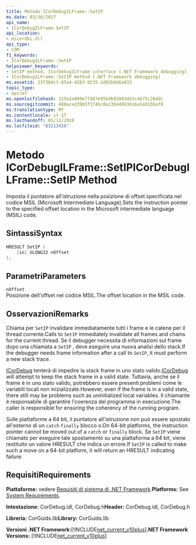 ```yaml
---
title: Metodo ICorDebugILFrame::SetIP
ms.date: 03/30/2017
api_name:
- ICorDebugILFrame.SetIP
api_location:
- mscordbi.dll
api_type:
- COM
f1_keywords:
- ICorDebugILFrame::SetIP
helpviewer_keywords:
- SetIP method, ICorDebugILFrame interface [.NET Framework debugging]
- ICorDebugILFrame::SetIP method [.NET Framework debugging]
ms.assetid: 23f38dc1-85e4-4263-9235-2d05bbb6a833
topic_type:
- apiref
ms.openlocfilehash: 325b2a009e77d87e95bdb02803dd3c4675c26ddc
ms.sourcegitcommit: 488aced39b5f374bc0a139a4993616a54d15baf0
ms.translationtype: MT
ms.contentlocale: it-IT
ms.lasthandoff: 05/12/2020
ms.locfileid: "83213426"
---
```

# <a name="icordebugilframesetip-method"></a><span data-ttu-id="2cd1e-102">Metodo ICorDebugILFrame::SetIP</span><span class="sxs-lookup"><span data-stu-id="2cd1e-102">ICorDebugILFrame::SetIP Method</span></span>
<span data-ttu-id="2cd1e-103">Imposta il puntatore all'istruzione nella posizione di offset specificata nel codice MSIL (Microsoft Intermediate Language).</span><span class="sxs-lookup"><span data-stu-id="2cd1e-103">Sets the instruction pointer to the specified offset location in the Microsoft intermediate language (MSIL) code.</span></span>  
  
## <a name="syntax"></a><span data-ttu-id="2cd1e-104">Sintassi</span><span class="sxs-lookup"><span data-stu-id="2cd1e-104">Syntax</span></span>  
  
```cpp  
HRESULT SetIP (  
    [in] ULONG32 nOffset  
);  
```  
  
## <a name="parameters"></a><span data-ttu-id="2cd1e-105">Parametri</span><span class="sxs-lookup"><span data-stu-id="2cd1e-105">Parameters</span></span>  
 `nOffset`  
 <span data-ttu-id="2cd1e-106">Posizione dell'offset nel codice MSIL.</span><span class="sxs-lookup"><span data-stu-id="2cd1e-106">The offset location in the MSIL code.</span></span>  
  
## <a name="remarks"></a><span data-ttu-id="2cd1e-107">Osservazioni</span><span class="sxs-lookup"><span data-stu-id="2cd1e-107">Remarks</span></span>  
 <span data-ttu-id="2cd1e-108">Chiama per `SetIP` invalidare immediatamente tutti i frame e le catene per il thread corrente.</span><span class="sxs-lookup"><span data-stu-id="2cd1e-108">Calls to `SetIP` immediately invalidate all frames and chains for the current thread.</span></span> <span data-ttu-id="2cd1e-109">Se il debugger necessita di informazioni sul frame dopo una chiamata a `SetIP` , deve eseguire una nuova analisi dello stack.</span><span class="sxs-lookup"><span data-stu-id="2cd1e-109">If the debugger needs frame information after a call to `SetIP`, it must perform a new stack trace.</span></span>  
  
 <span data-ttu-id="2cd1e-110">[ICorDebug](icordebug-interface.md) tenterà di impedire la stack frame in uno stato valido.</span><span class="sxs-lookup"><span data-stu-id="2cd1e-110">[ICorDebug](icordebug-interface.md) will attempt to keep the stack frame in a valid state.</span></span> <span data-ttu-id="2cd1e-111">Tuttavia, anche se il frame è in uno stato valido, potrebbero essere presenti problemi come le variabili locali non inizializzate.</span><span class="sxs-lookup"><span data-stu-id="2cd1e-111">However, even if the frame is in a valid state, there still may be problems such as uninitialized local variables.</span></span> <span data-ttu-id="2cd1e-112">Il chiamante è responsabile di garantire l'coerenza del programma in esecuzione.</span><span class="sxs-lookup"><span data-stu-id="2cd1e-112">The caller is responsible for ensuring the coherency of the running program.</span></span>  
  
 <span data-ttu-id="2cd1e-113">Sulle piattaforme a 64 bit, il puntatore all'istruzione non può essere spostato all'esterno di un `catch` `finally` blocco o.</span><span class="sxs-lookup"><span data-stu-id="2cd1e-113">On 64-bit platforms, the instruction pointer cannot be moved out of a `catch` or `finally` block.</span></span> <span data-ttu-id="2cd1e-114">Se `SetIP` viene chiamato per eseguire tale spostamento su una piattaforma a 64 bit, viene restituito un valore HRESULT che indica un errore.</span><span class="sxs-lookup"><span data-stu-id="2cd1e-114">If `SetIP` is called to make such a move on a 64-bit platform, it will return an HRESULT indicating failure.</span></span>  
  
## <a name="requirements"></a><span data-ttu-id="2cd1e-115">Requisiti</span><span class="sxs-lookup"><span data-stu-id="2cd1e-115">Requirements</span></span>  
 <span data-ttu-id="2cd1e-116">**Piattaforme:** vedere [Requisiti di sistema di .NET Framework](../../get-started/system-requirements.md).</span><span class="sxs-lookup"><span data-stu-id="2cd1e-116">**Platforms:** See [System Requirements](../../get-started/system-requirements.md).</span></span>  
  
 <span data-ttu-id="2cd1e-117">**Intestazione:** CorDebug.idl, CorDebug.h</span><span class="sxs-lookup"><span data-stu-id="2cd1e-117">**Header:** CorDebug.idl, CorDebug.h</span></span>  
  
 <span data-ttu-id="2cd1e-118">**Libreria:** CorGuids.lib</span><span class="sxs-lookup"><span data-stu-id="2cd1e-118">**Library:** CorGuids.lib</span></span>  
  
 <span data-ttu-id="2cd1e-119">**Versioni .NET Framework:**[!INCLUDE[net_current_v10plus](../../../../includes/net-current-v10plus-md.md)]</span><span class="sxs-lookup"><span data-stu-id="2cd1e-119">**.NET Framework Versions:** [!INCLUDE[net_current_v10plus](../../../../includes/net-current-v10plus-md.md)]</span></span>
